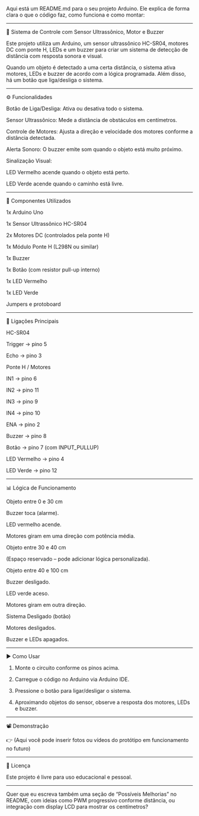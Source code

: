 Aqui está um README.md para o seu projeto Arduino. Ele explica de forma clara o que o código faz, como funciona e como montar:


---

🚗 Sistema de Controle com Sensor Ultrassônico, Motor e Buzzer

Este projeto utiliza um Arduino, um sensor ultrassônico HC-SR04, motores DC com ponte H, LEDs e um buzzer para criar um sistema de detecção de distância com resposta sonora e visual.

Quando um objeto é detectado a uma certa distância, o sistema ativa motores, LEDs e buzzer de acordo com a lógica programada.
Além disso, há um botão que liga/desliga o sistema.


---

⚙️ Funcionalidades

Botão de Liga/Desliga: Ativa ou desativa todo o sistema.

Sensor Ultrassônico: Mede a distância de obstáculos em centímetros.

Controle de Motores: Ajusta a direção e velocidade dos motores conforme a distância detectada.

Alerta Sonoro: O buzzer emite som quando o objeto está muito próximo.

Sinalização Visual:

LED Vermelho acende quando o objeto está perto.

LED Verde acende quando o caminho está livre.




---

🔧 Componentes Utilizados

1x Arduino Uno

1x Sensor Ultrassônico HC-SR04

2x Motores DC (controlados pela ponte H)

1x Módulo Ponte H (L298N ou similar)

1x Buzzer

1x Botão (com resistor pull-up interno)

1x LED Vermelho

1x LED Verde

Jumpers e protoboard



---

📌 Ligações Principais

HC-SR04

Trigger → pino 5

Echo → pino 3


Ponte H / Motores

IN1 → pino 6

IN2 → pino 11

IN3 → pino 9

IN4 → pino 10

ENA → pino 2


Buzzer → pino 8

Botão → pino 7 (com INPUT_PULLUP)

LED Vermelho → pino 4

LED Verde → pino 12



---

📊 Lógica de Funcionamento

Objeto entre 0 e 30 cm

Buzzer toca (alarme).

LED vermelho acende.

Motores giram em uma direção com potência média.


Objeto entre 30 e 40 cm

(Espaço reservado – pode adicionar lógica personalizada).


Objeto entre 40 e 100 cm

Buzzer desligado.

LED verde aceso.

Motores giram em outra direção.


Sistema Desligado (botão)

Motores desligados.

Buzzer e LEDs apagados.




---

▶️ Como Usar

1. Monte o circuito conforme os pinos acima.


2. Carregue o código no Arduino via Arduino IDE.


3. Pressione o botão para ligar/desligar o sistema.


4. Aproximando objetos do sensor, observe a resposta dos motores, LEDs e buzzer.




---

📽️ Demonstração

👉 (Aqui você pode inserir fotos ou vídeos do protótipo em funcionamento no futuro)


---

📜 Licença

Este projeto é livre para uso educacional e pessoal.


---

Quer que eu escreva também uma seção de “Possíveis Melhorias” no README, com ideias como PWM progressivo conforme distância, ou integração com display LCD para mostrar os centímetros?

